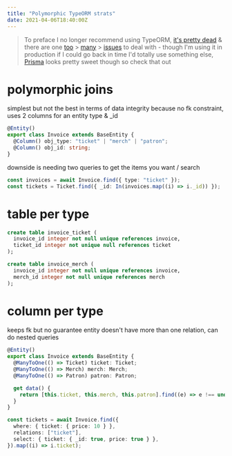 ```yaml
---
title: "Polymorphic TypeORM strats"
date: 2021-04-06T18:40:00Z
---
```


> To preface I no longer recommend using TypeORM,
> [it's pretty dead](https://github.com/typeorm/typeorm/issues/3267) & there are
> one [too](https://github.com/typeorm/typeorm/issues/3357) >
> [many](https://github.com/typeorm/typeorm/issues/400) >
> [issues](https://github.com/typeorm/typeorm/issues/4742) to deal with - though
> I'm using it in production if I could go back in time I'd totally use
> something else, [Prisma](https://www.prisma.io/) looks pretty sweet though so
> check that out

# polymorphic joins

simplest but not the best in terms of data integrity because no fk constraint,
uses 2 columns for an entity type & \_id

```ts
@Entity()
export class Invoice extends BaseEntity {
  @Column() obj_type: "ticket" | "merch" | "patron";
  @Column() obj_id: string;
}
```

downside is needing two queries to get the items you want / search

```ts
const invoices = await Invoice.find({ type: "ticket" });
const tickets = Ticket.find({ _id: In(invoices.map((i) => i._id)) });
```

# table per type

```sql
create table invoice_ticket (
  invoice_id integer not null unique references invoice,
  ticket_id integer not unique null references ticket
);

create table invoice_merch (
  invoice_id integer not null unique references invoice,
  merch_id integer not null unique references merch
);
```

# column per type

keeps fk but no guarantee entity doesn't have more than one relation, can do
nested queries

```ts
@Entity()
export class Invoice extends BaseEntity {
  @ManyToOne(() => Ticket) ticket: Ticket;
  @ManyToOne(() => Merch) merch: Merch;
  @ManyToOne(() => Patron) patron: Patron;

  get data() {
    return [this.ticket, this.merch, this.patron].find((e) => e !== undefined);
  }
}
```

```ts
const tickets = await Invoice.find({
  where: { ticket: { price: 10 } },
  relations: ["ticket"],
  select: { ticket: { _id: true, price: true } },
}).map((i) => i.ticket);
```
